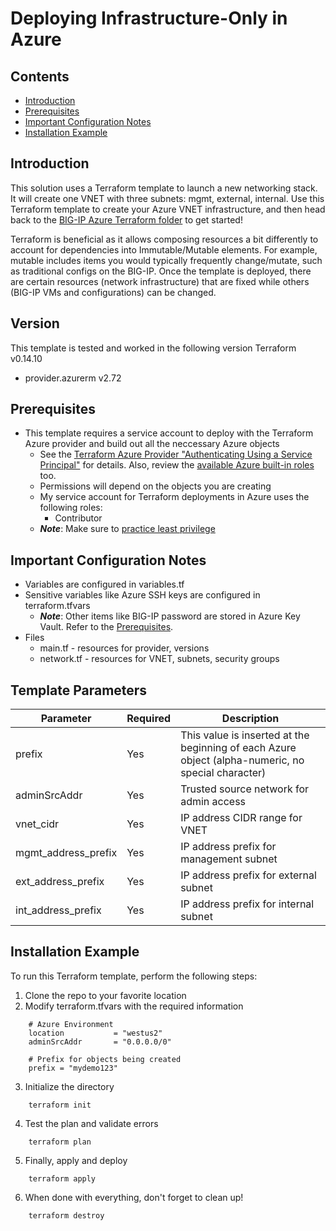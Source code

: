 # Deploying Infrastructure-Only in Azure

## Contents

- [Introduction](#introduction)
- [Prerequisites](#prerequisites)
- [Important Configuration Notes](#important-configuration-notes)
- [Installation Example](#installation-example)

## Introduction

This solution uses a Terraform template to launch a new networking stack. It will create one VNET with three subnets: mgmt, external, internal. Use this Terraform template to create your Azure VNET infrastructure, and then head back to the [BIG-IP Azure Terraform folder](../) to get started!

Terraform is beneficial as it allows composing resources a bit differently to account for dependencies into Immutable/Mutable elements. For example, mutable includes items you would typically frequently change/mutate, such as traditional configs on the BIG-IP. Once the template is deployed, there are certain resources (network infrastructure) that are fixed while others (BIG-IP VMs and configurations) can be changed.

## Version
This template is tested and worked in the following version
Terraform v0.14.10
+ provider.azurerm v2.72

## Prerequisites

- This template requires a service account to deploy with the Terraform Azure provider and build out all the neccessary Azure objects
  - See the [Terraform Azure Provider "Authenticating Using a Service Principal"](https://www.terraform.io/docs/providers/azurerm/guides/service_principal_client_secret.html) for details. Also, review the [available Azure built-in roles](https://docs.microsoft.com/en-gb/azure/role-based-access-control/built-in-roles) too.
  - Permissions will depend on the objects you are creating
  - My service account for Terraform deployments in Azure uses the following roles:
    - Contributor
  - ***Note***: Make sure to [practice least privilege](https://docs.microsoft.com/en-us/azure/security/fundamentals/identity-management-best-practices#lower-exposure-of-privileged-accounts)

## Important Configuration Notes

- Variables are configured in variables.tf
- Sensitive variables like Azure SSH keys are configured in terraform.tfvars
  - ***Note***: Other items like BIG-IP password are stored in Azure Key Vault. Refer to the [Prerequisites](#prerequisites).
- Files
  - main.tf - resources for provider, versions
  - network.tf - resources for VNET, subnets, security groups

## Template Parameters

| Parameter | Required | Description |
| --- | --- | --- |
| prefix | Yes | This value is inserted at the beginning of each Azure object (alpha-numeric, no special character) |
| adminSrcAddr | Yes | Trusted source network for admin access |
| vnet_cidr | Yes | IP address CIDR range for VNET |
| mgmt_address_prefix | Yes | IP address prefix for management subnet |
| ext_address_prefix | Yes | IP address prefix for external subnet |
| int_address_prefix | Yes | IP address prefix for internal subnet |

## Installation Example

To run this Terraform template, perform the following steps:
  1. Clone the repo to your favorite location
  2. Modify terraform.tfvars with the required information
  ```
      # Azure Environment
      location           = "westus2"
      adminSrcAddr       = "0.0.0.0/0"

      # Prefix for objects being created
      prefix = "mydemo123"
  ```
  3. Initialize the directory
  ```
      terraform init
  ```
  4. Test the plan and validate errors
  ```
      terraform plan
  ```
  5. Finally, apply and deploy
  ```
      terraform apply
  ```
  6. When done with everything, don't forget to clean up!
  ```
      terraform destroy
  ```
  